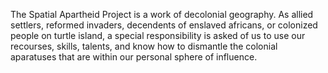 The Spatial Apartheid Project is a work of decolonial geography. As allied settlers, reformed invaders, decendents of enslaved africans, or colonized people on turtle island, a special responsibility is asked of us to use our recourses, skills, talents, and know how to dismantle the colonial aparatuses that are within our personal sphere of influence.